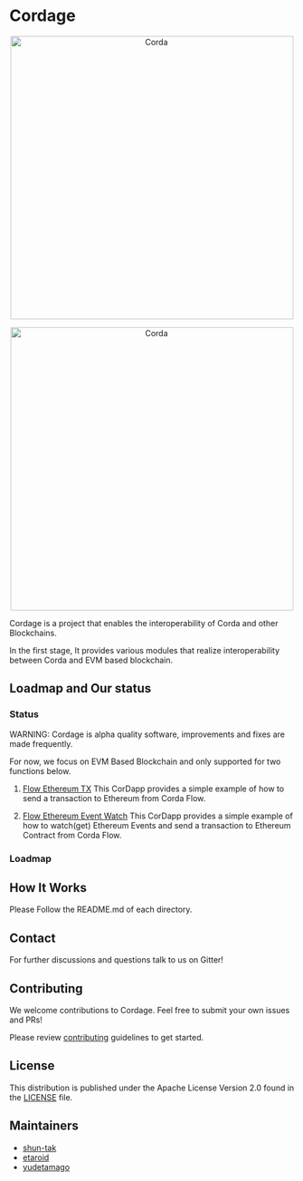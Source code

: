 # Cordage

<p align="center">
  <img src="https://www.corda.net/wp-content/uploads/2016/11/fg005_corda_b.png" alt="Corda" width="500">
</p>

<p align="center">
  <img src="https://ethereum.org/assets/img/ethereum-logo-landscape-purple.7c3c27fd.png" alt="Corda" width="500">
</p>

Cordage is a project that enables the interoperability of Corda and other Blockchains.

In the first stage, It provides various modules that realize interoperability between Corda and EVM based blockchain.

## Loadmap and Our status

### Status
WARNING: Cordage is alpha quality software, improvements and fixes are made frequently.

For now, we focus on EVM Based Blockchain and only supported for two functions below.

1. [Flow Ethereum TX](/flow-ethereum-tx)
    This CorDapp provides a simple example of how to send a transaction to Ethereum from Corda Flow.

2. [Flow Ethereum Event Watch](/flow-ethereum-event-watch)
    This CorDapp provides a simple example of how to watch(get) Ethereum Events and send a transaction to Ethereum Contract from Corda Flow.

### Loadmap



## How It Works

Please Follow the README.md of each directory.

## Contact
For further discussions and questions talk to us on Gitter!

## Contributing
We welcome contributions to Cordage.
Feel free to submit your own issues and PRs!

Please review [contributing](/CONTRIBUTING.md) guidelines to get started.

## License
This distribution is published under the Apache License Version 2.0 found in the [LICENSE](/LICENSE) file.

## Maintainers

- [shun-tak](https://github.com/shun-tak)
- [etaroid](https://github.com/etaroid)
- [yudetamago](https://github.com/yudetamago)
